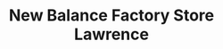 ---
title: "New Balance Factory Store Lawrence"
url: /lawrence/new-balance-factory-store-lawrence/
shop: Schuhe
---